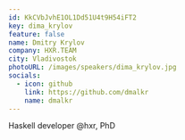 ```yaml
---
id: KkCVbJvhE1OL1Dd51U4t9H54iFT2
key: dima_krylov
feature: false
name: Dmitry Krylov
company: HXR.TEAM
city: Vladivostok
photoURL: /images/speakers/dima_krylov.jpg
socials:
  - icon: github
    link: https://github.com/dmalkr
    name: dmalkr
---
```


Haskell developer @hxr, PhD

